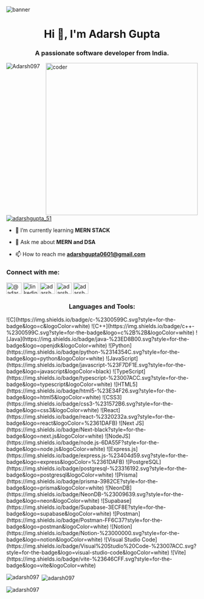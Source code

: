 <image src="https://user-images.githubusercontent.com/74038190/221352995-5ac18bdf-1a19-4f99-bbb6-77559b220470.gif" alt="banner"/>
<h1 align="center">Hi 👋, I'm Adarsh Gupta</h1>
<h3 align="center">A passionate software developer from India.</h3>
<img src="https://cdn.dribbble.com/users/1162077/screenshots/3848914/programmer.gif" alt="coder" height="400px" width="400px" align="right"/>

<p align="left"> <img src="https://komarev.com/ghpvc/?username=Adarsh097&label=Profile%20views&color=0e75b6&style=flat" alt="Adarsh097" /> </p>

<p align="left"> <a href="https://twitter.com/adarshgupta_51" target="blank"><img src="https://img.shields.io/twitter/follow/adarshgupta_51?logo=twitter&style=for-the-badge" alt="adarshgupta_51" /></a> </p>

- 🌱 I’m currently learning **MERN STACK**

- 💬 Ask me about **MERN and DSA**

- 📫 How to reach me **adarshgupta0601@gmail.com**

<h3 align="left">Connect with me:</h3>
<p align="left">
<a href="https://twitter.com/@adarshgupta_51" target="blank"><img align="center" src="https://raw.githubusercontent.com/rahuldkjain/github-profile-readme-generator/master/src/images/icons/Social/twitter.svg" alt="@adarshgupta_51" height="30" width="40" /></a>
<a href="https://linkedin.com/in/adarsh-gupta-992bba251" target="blank"><img align="center" src="https://raw.githubusercontent.com/rahuldkjain/github-profile-readme-generator/master/src/images/icons/Social/linked-in-alt.svg" alt="linkedin.com/in/adarsh-gupta-992bba251" height="30" width="40" /></a>
<a href="https://instagram.com/adarsh.gupta51" target="blank"><img align="center" src="https://raw.githubusercontent.com/rahuldkjain/github-profile-readme-generator/master/src/images/icons/Social/instagram.svg" alt="adarsh.gupta51" height="30" width="40" /></a>
<a href="https://www.leetcode.com/adarsh_gupta_0601" target="blank"><img align="center" src="https://raw.githubusercontent.com/rahuldkjain/github-profile-readme-generator/master/src/images/icons/Social/leet-code.svg" alt="adarsh_gupta_0601" height="30" width="40" /></a>
<a href="https://auth.geeksforgeeks.org/user/adarshgusqb4" target="blank"><img align="center" src="https://raw.githubusercontent.com/rahuldkjain/github-profile-readme-generator/master/src/images/icons/Social/geeks-for-geeks.svg" alt="adarshgusqb4" height="30" width="40" /></a>
</p>


<h3 align="center">Languages and Tools:</h3>
![C](https://img.shields.io/badge/c-%2300599C.svg?style=for-the-badge&logo=c&logoColor=white)  
![C++](https://img.shields.io/badge/c++-%2300599C.svg?style=for-the-badge&logo=c%2B%2B&logoColor=white)  
![Java](https://img.shields.io/badge/java-%23ED8B00.svg?style=for-the-badge&logo=openjdk&logoColor=white)  
![Python](https://img.shields.io/badge/python-%2314354C.svg?style=for-the-badge&logo=python&logoColor=white)  
![JavaScript](https://img.shields.io/badge/javascript-%23F7DF1E.svg?style=for-the-badge&logo=javascript&logoColor=black)  
![TypeScript](https://img.shields.io/badge/typescript-%23007ACC.svg?style=for-the-badge&logo=typescript&logoColor=white)  
![HTML5](https://img.shields.io/badge/html5-%23E34F26.svg?style=for-the-badge&logo=html5&logoColor=white)  
![CSS3](https://img.shields.io/badge/css3-%231572B6.svg?style=for-the-badge&logo=css3&logoColor=white)  
![React](https://img.shields.io/badge/react-%2320232a.svg?style=for-the-badge&logo=react&logoColor=%2361DAFB)  
![Next JS](https://img.shields.io/badge/Next-black?style=for-the-badge&logo=next.js&logoColor=white)  
![NodeJS](https://img.shields.io/badge/node.js-6DA55F?style=for-the-badge&logo=node.js&logoColor=white)  
![Express.js](https://img.shields.io/badge/express.js-%23404d59.svg?style=for-the-badge&logo=express&logoColor=%2361DAFB)  
![PostgreSQL](https://img.shields.io/badge/postgresql-%23316192.svg?style=for-the-badge&logo=postgresql&logoColor=white)  
![Prisma](https://img.shields.io/badge/prisma-3982CE?style=for-the-badge&logo=prisma&logoColor=white)  
![NeonDB](https://img.shields.io/badge/NeonDB-%23009639.svg?style=for-the-badge&logo=neon&logoColor=white)  
![Supabase](https://img.shields.io/badge/Supabase-3ECF8E?style=for-the-badge&logo=supabase&logoColor=white)  
![Postman](https://img.shields.io/badge/Postman-FF6C37?style=for-the-badge&logo=postman&logoColor=white)  
![Notion](https://img.shields.io/badge/Notion-%23000000.svg?style=for-the-badge&logo=notion&logoColor=white)  
![Visual Studio Code](https://img.shields.io/badge/Visual%20Studio%20Code-%23007ACC.svg?style=for-the-badge&logo=visual-studio-code&logoColor=white)  
![Vite](https://img.shields.io/badge/vite-%23646CFF.svg?style=for-the-badge&logo=vite&logoColor=white) 


<p><img align="left" src="https://github-readme-stats.vercel.app/api/top-langs?username=adarsh097&show_icons=true&locale=en&layout=compact" alt="adarsh097" /></p>

<p>&nbsp;<img align="center" src="https://github-readme-stats.vercel.app/api?username=adarsh097&show_icons=true&locale=en" alt="adarsh097" /></p>

<p><img align="center" src="https://github-readme-streak-stats.herokuapp.com/?user=adarsh097&" alt="adarsh097" /></p>
